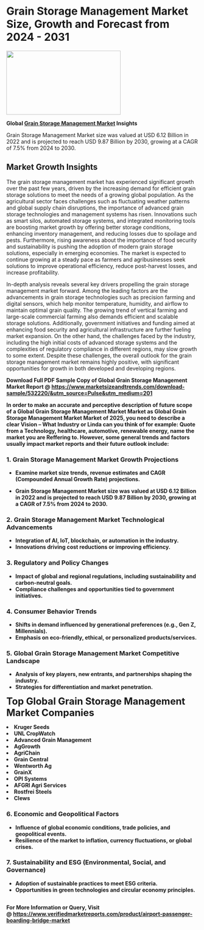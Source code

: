 <H1>Grain Storage Management Market Size, Growth and Forecast from 2024 - 2031</H1><img class="aligncenter size-medium wp-image-584254" src="https://thirdeyenews.in/wp-content/uploads/2024/09/Global-Market-Research-300x168.jpeg" alt="" width="300" height="168" /><p><strong>Global&nbsp;<a href="https://www.marketsizeandtrends.com/download-sample/532220/&amp;utm_source=Pulse&amp;utm_medium=201">Grain Storage Management Market</a> Insights</strong></p><p>Grain Storage Management Market size was valued at USD 6.12 Billion in 2022 and is projected to reach USD 9.87 Billion by 2030, growing at a CAGR of 7.5% from 2024 to 2030.</p><p><h2>Market Growth Insights</h2> <p>The grain storage management market has experienced significant growth over the past few years, driven by the increasing demand for efficient grain storage solutions to meet the needs of a growing global population. As the agricultural sector faces challenges such as fluctuating weather patterns and global supply chain disruptions, the importance of advanced grain storage technologies and management systems has risen. Innovations such as smart silos, automated storage systems, and integrated monitoring tools are boosting market growth by offering better storage conditions, enhancing inventory management, and reducing losses due to spoilage and pests. Furthermore, rising awareness about the importance of food security and sustainability is pushing the adoption of modern grain storage solutions, especially in emerging economies. The market is expected to continue growing at a steady pace as farmers and agribusinesses seek solutions to improve operational efficiency, reduce post-harvest losses, and increase profitability.</p> <p><strong></strong></p> <p>In-depth analysis reveals several key drivers propelling the grain storage management market forward. Among the leading factors are the advancements in grain storage technologies such as precision farming and digital sensors, which help monitor temperature, humidity, and airflow to maintain optimal grain quality. The growing trend of vertical farming and large-scale commercial farming also demands efficient and scalable storage solutions. Additionally, government initiatives and funding aimed at enhancing food security and agricultural infrastructure are further fueling market expansion. On the other hand, the challenges faced by the industry, including the high initial costs of advanced storage systems and the complexities of regulatory compliance in different regions, may slow growth to some extent. Despite these challenges, the overall outlook for the grain storage management market remains highly positive, with significant opportunities for growth in both developed and developing regions.</p> <p><strong></p><p><span class=""><strong>Download Full PDF Sample Copy of Global Grain Storage Management Market Report</strong> @ <a href="https://www.marketsizeandtrends.com/download-sample/532220/&amp;utm_source=Pulse&amp;utm_medium=201" target="_blank">https://www.marketsizeandtrends.com/download-sample/532220/&amp;utm_source=Pulse&amp;utm_medium=201</a></span></p><p>In order to make an accurate and perceptive description of future scope of a Global&nbsp;Grain Storage Management Market Market as Global&nbsp;Grain Storage Management Market Market of 2025, you need to describe a clear Vision &ndash; What Industry or Linda can you think of for example: Quote from a Technology, healthcare, automotive, renewable energy, name the market you are Reffering to. However, some general trends and factors usually impact market reports and their future outlook include:</p><h3>1.&nbsp;<strong>Grain Storage Management Market Growth Projections</strong></h3><ul><li>Examine market size trends, revenue estimates and CAGR (Compounded Annual Growth Rate) projections.</li><li><p>Grain Storage Management Market size was valued at USD 6.12 Billion in 2022 and is projected to reach USD 9.87 Billion by 2030, growing at a CAGR of 7.5% from 2024 to 2030.</p></li></ul><h3>2.&nbsp;<strong>Grain Storage Management Market Technological Advancements</strong></h3><ul><li>Integration of AI, IoT, blockchain, or automation in the industry.</li><li>Innovations driving cost reductions or improving efficiency.</li></ul><h3>3.&nbsp;<strong>Regulatory and Policy Changes</strong></h3><ul><li>Impact of global and regional regulations, including sustainability and carbon-neutral goals.</li><li>Compliance challenges and opportunities tied to government initiatives.</li></ul><h3>4.&nbsp;<strong>Consumer Behavior Trends</strong></h3><ul><li>Shifts in demand influenced by generational preferences (e.g., Gen Z, Millennials).</li><li>Emphasis on eco-friendly, ethical, or personalized products/services.</li></ul><h3>5.&nbsp;<strong>Global Grain Storage Management Market Competitive Landscape</strong></h3><ul><li>Analysis of key players, new entrants, and partnerships shaping the industry.</li><li>Strategies for differentiation and market penetration.</li></ul><p data-pm-slice="1 1 []"><span style="color: inherit; font-family: inherit; font-size: 25px;">Top Global Grain Storage Management Market Companies</span></p><div class="" data-test-id=""><p><li>Kruger Seeds</li><li> UNL CropWatch</li><li> Advanced Grain Management</li><li> AgGrowth</li><li> AgriChain</li><li> Grain Central</li><li> Wentworth Ag</li><li> GrainX</li><li> OPI Systems</li><li> AFGRI Agri Services</li><li> Rostfrei Steels</li><li> Clews</li></p></div><h3>6.&nbsp;<strong>Economic and Geopolitical Factors</strong></h3><ul><li>Influence of global economic conditions, trade policies, and geopolitical events.</li><li>Resilience of the market to inflation, currency fluctuations, or global crises.</li></ul><h3>7.&nbsp;<strong>Sustainability and ESG (Environmental, Social, and Governance)</strong></h3><ul><li>Adoption of sustainable practices to meet ESG criteria.</li><li>Opportunities in green technologies and circular economy principles.</li></ul><h2><strong style="font-size: 14px;">For More Information or Query, Visit @&nbsp;</strong><a style="background-color: #ffffff; font-size: 14px;" href="https://www.marketsizeandtrends.com/report/grain-storage-management-market/" target="_blank">https://www.verifiedmarketreports.com/product/airport-passenger-boarding-bridge-market</a></h2>